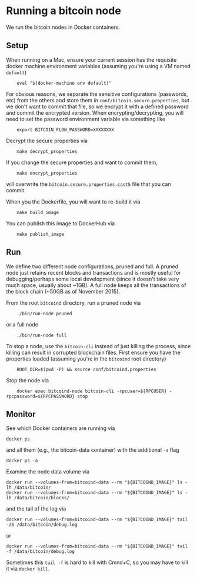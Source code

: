 # Running a bitcoin node

We run the bitcoin nodes in Docker containers.

## Setup

When running on a Mac, ensure your current session has the requisite docker machine environment variables (assuming you're using a VM named `default`)

        eval "$(docker-machine env default)"

For obvious reasons, we separate the sensitive configurations (passwords, etc) from the others and store them in `conf/bitcoin.secure.properties`, but we don't want to commit that file, so we encrypt it with a defined password and commit the encrypted version. When encrypting/decrypting, you will need to set the password environment variable via something like

        export BITCOIN_FLOW_PASSWORD=XXXXXXXX

Decrypt the secure properties via

        make decrypt_properties

If you change the secure properties and want to commit them,

        make encrypt_properties

will overwrite the `bitcoin.secure.properties.cast5` file that you can commit.

When you the Dockerfile, you will want to re-build it via

        make build_image

You can publish this image to DockerHub via 

        make publish_image

## Run

We define two different node configurations, pruned and full. A pruned node just retains recent blocks and transactions and is mostly useful for debugging/perhaps some local development (since it doesn't take very much space, usually about ~1GB). A full node keeps all the transactions of the block chain (~50GB as of November 2015).

From the root `bitcoind` directory, run a pruned node via 

        ./bin/run-node pruned

or a full node

        ./bin/run-node full

To stop a node, use the `bitcoin-cli` instead of just killing the process, since killing can result in corrupted blockchain files. First ensure you have the properties loaded (assuming you're in the `bitcoind` root directory)

        ROOT_DIR=$(pwd -P) && source conf/bitcoind.properties

Stop the node via

        docker exec bitcoind-node bitcoin-cli -rpcuser=${RPCUSER} -rpcpassword=${RPCPASSWORD} stop

## Monitor

See which Docker containers are running via 
    
    docker ps

and all them (e.g., the bitcoin-data container) with the additional `-a` flag

    docker ps -a

Examine the node data volume via 

    docker run --volumes-from=bitcoind-data --rm "${BITCOIND_IMAGE}" ls -lh /data/bitcoin/
    docker run --volumes-from=bitcoind-data --rm "${BITCOIND_IMAGE}" ls -lh /data/bitcoin/blocks/

and the tail of the log via

    docker run --volumes-from=bitcoind-data --rm "${BITCOIND_IMAGE}" tail -25 /data/bitcoin/debug.log

or
    
    docker run --volumes-from=bitcoind-data --rm "${BITCOIND_IMAGE}" tail -f /data/bitcoin/debug.log

Sometimes this `tail -f` is hard to kill with Cmnd+C, so you may have to kill it via `docker kill`.


